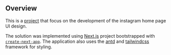 ## Overview

This is a [project](https://insta-clone-drab.vercel.app/) that focus on the
development of the instagram home page UI design.

The solution was implemented using [Next.js](https://nextjs.org/) project
bootstrapped with
[`create-next-app`](https://github.com/vercel/next.js/tree/canary/packages/create-next-app).
The application also uses the [antd](https://ant.design/) and
[tailwindcss](https://tailwindcss.com/) framework for styling.
